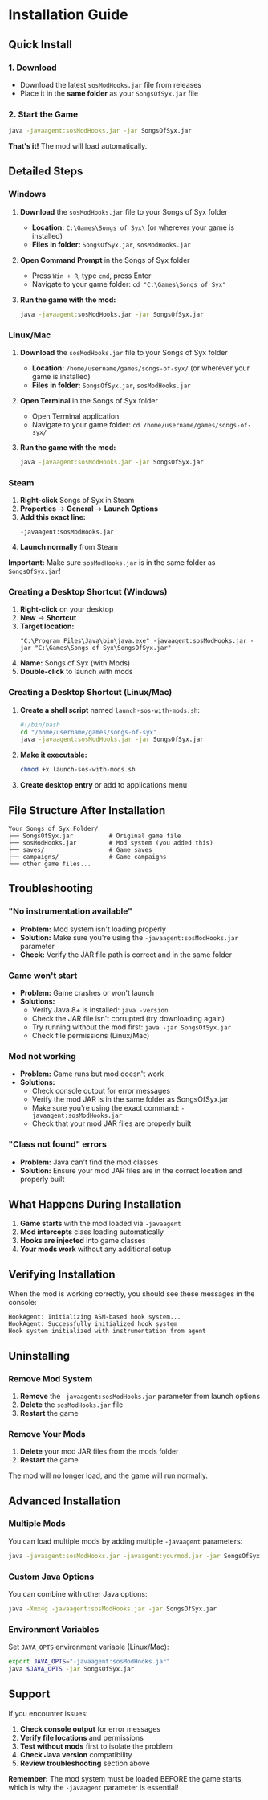 # Installation Guide

## Quick Install

### 1. Download
- Download the latest `sosModHooks.jar` file from releases
- Place it in the **same folder** as your `SongsOfSyx.jar` file

### 2. Start the Game
```bash
java -javaagent:sosModHooks.jar -jar SongsOfSyx.jar
```

**That's it!** The mod will load automatically.

## Detailed Steps

### Windows

1. **Download** the `sosModHooks.jar` file to your Songs of Syx folder
   - **Location:** `C:\Games\Songs of Syx\` (or wherever your game is installed)
   - **Files in folder:** `SongsOfSyx.jar`, `sosModHooks.jar`

2. **Open Command Prompt** in the Songs of Syx folder
   - Press `Win + R`, type `cmd`, press Enter
   - Navigate to your game folder: `cd "C:\Games\Songs of Syx"`

3. **Run the game with the mod:**
   ```cmd
   java -javaagent:sosModHooks.jar -jar SongsOfSyx.jar
   ```

### Linux/Mac

1. **Download** the `sosModHooks.jar` file to your Songs of Syx folder
   - **Location:** `/home/username/games/songs-of-syx/` (or wherever your game is installed)
   - **Files in folder:** `SongsOfSyx.jar`, `sosModHooks.jar`

2. **Open Terminal** in the Songs of Syx folder
   - Open Terminal application
   - Navigate to your game folder: `cd /home/username/games/songs-of-syx/`

3. **Run the game with the mod:**
   ```bash
   java -javaagent:sosModHooks.jar -jar SongsOfSyx.jar
   ```

### Steam

1. **Right-click** Songs of Syx in Steam
2. **Properties** → **General** → **Launch Options**
3. **Add this exact line:**
   ```
   -javaagent:sosModHooks.jar
   ```
4. **Launch normally** from Steam

**Important:** Make sure `sosModHooks.jar` is in the same folder as `SongsOfSyx.jar`!

### Creating a Desktop Shortcut (Windows)

1. **Right-click** on your desktop
2. **New** → **Shortcut**
3. **Target location:**
   ```
   "C:\Program Files\Java\bin\java.exe" -javaagent:sosModHooks.jar -jar "C:\Games\Songs of Syx\SongsOfSyx.jar"
   ```
4. **Name:** Songs of Syx (with Mods)
5. **Double-click** to launch with mods

### Creating a Desktop Shortcut (Linux/Mac)

1. **Create a shell script** named `launch-sos-with-mods.sh`:
   ```bash
   #!/bin/bash
   cd "/home/username/games/songs-of-syx"
   java -javaagent:sosModHooks.jar -jar SongsOfSyx.jar
   ```

2. **Make it executable:**
   ```bash
   chmod +x launch-sos-with-mods.sh
   ```

3. **Create desktop entry** or add to applications menu

## File Structure After Installation

```
Your Songs of Syx Folder/
├── SongsOfSyx.jar          # Original game file
├── sosModHooks.jar         # Mod system (you added this)
├── saves/                  # Game saves
├── campaigns/              # Game campaigns
└── other game files...
```

## Troubleshooting

### "No instrumentation available"
- **Problem:** Mod system isn't loading properly
- **Solution:** Make sure you're using the `-javaagent:sosModHooks.jar` parameter
- **Check:** Verify the JAR file path is correct and in the same folder

### Game won't start
- **Problem:** Game crashes or won't launch
- **Solutions:**
  - Verify Java 8+ is installed: `java -version`
  - Check the JAR file isn't corrupted (try downloading again)
  - Try running without the mod first: `java -jar SongsOfSyx.jar`
  - Check file permissions (Linux/Mac)

### Mod not working
- **Problem:** Game runs but mod doesn't work
- **Solutions:**
  - Check console output for error messages
  - Verify the mod JAR is in the same folder as SongsOfSyx.jar
  - Make sure you're using the exact command: `-javaagent:sosModHooks.jar`
  - Check that your mod JAR files are properly built

### "Class not found" errors
- **Problem:** Java can't find the mod classes
- **Solution:** Ensure your mod JAR files are in the correct location and properly built

## What Happens During Installation

1. **Game starts** with the mod loaded via `-javaagent`
2. **Mod intercepts** class loading automatically
3. **Hooks are injected** into game classes
4. **Your mods work** without any additional setup

## Verifying Installation

When the mod is working correctly, you should see these messages in the console:

```
HookAgent: Initializing ASM-based hook system...
HookAgent: Successfully initialized hook system
Hook system initialized with instrumentation from agent
```

## Uninstalling

### Remove Mod System
1. **Remove** the `-javaagent:sosModHooks.jar` parameter from launch options
2. **Delete** the `sosModHooks.jar` file
3. **Restart** the game

### Remove Your Mods
1. **Delete** your mod JAR files from the mods folder
2. **Restart** the game

The mod will no longer load, and the game will run normally.

## Advanced Installation

### Multiple Mods
You can load multiple mods by adding multiple `-javaagent` parameters:

```bash
java -javaagent:sosModHooks.jar -javaagent:yourmod.jar -jar SongsOfSyx.jar
```

### Custom Java Options
You can combine with other Java options:

```bash
java -Xmx4g -javaagent:sosModHooks.jar -jar SongsOfSyx.jar
```

### Environment Variables
Set `JAVA_OPTS` environment variable (Linux/Mac):

```bash
export JAVA_OPTS="-javaagent:sosModHooks.jar"
java $JAVA_OPTS -jar SongsOfSyx.jar
```

## Support

If you encounter issues:

1. **Check console output** for error messages
2. **Verify file locations** and permissions
3. **Test without mods** first to isolate the problem
4. **Check Java version** compatibility
5. **Review troubleshooting** section above

**Remember:** The mod system must be loaded BEFORE the game starts, which is why the `-javaagent` parameter is essential!
